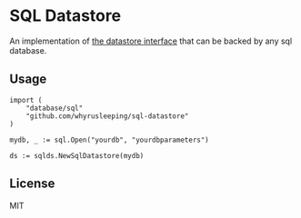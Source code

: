 # SQL Datastore

An implementation of [the datastore interface](https://github.com/ipfs/go-datastore)
that can be backed by any sql database.

## Usage
```
import (
	"database/sql"
	"github.com/whyrusleeping/sql-datastore"
)

mydb, _ := sql.Open("yourdb", "yourdbparameters")

ds := sqlds.NewSqlDatastore(mydb)
```

## License
MIT
